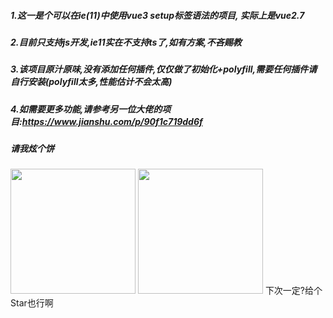##### 1.这一是个可以在ie(11)中使用vue3 setup标签语法的项目, 实际上是vue2.7

##### 2.目前只支持js开发,ie11实在不支持ts了,如有方案,不吝赐教

##### 3.该项目原汁原味,没有添加任何插件,仅仅做了初始化+polyfill,需要任何插件请自行安装(polyfill太多,性能估计不会太高)

##### 4.如需要更多功能,请参考另一位大佬的项目:https://www.jianshu.com/p/90f1c719dd6f



##### 请我炫个饼
<img src="https://ooo.0x0.ooo/2023/03/22/9tzCN.jpg" width=200/>
<img src="https://ooo.0x0.ooo/2024/09/27/O4Ek2s.jpg" width=200/>
下次一定?给个Star也行啊

